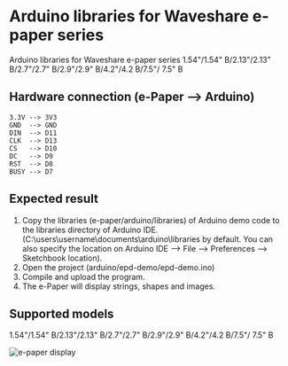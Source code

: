 # Arduino libraries for Waveshare e-paper series
Arduino libraries for Waveshare e-paper series 1.54"/1.54" B/2.13"/2.13" B/2.7"/2.7" B/2.9"/2.9" B/4.2"/4.2 B/7.5"/ 7.5" B
## Hardware connection (e-Paper --> Arduino)
    3.3V --> 3V3
    GND  --> GND
    DIN  --> D11
    CLK  --> D13
    CS   --> D10
    DC   --> D9
    RST  --> D8
    BUSY --> D7
## Expected result
1.  Copy the libraries (e-paper/arduino/libraries) of Arduino demo code to 
    the libraries directory of Arduino IDE.
    (C:\users\username\documents\arduino\libraries by default. You can also 
    specify the location on 
    Arduino IDE --> File --> Preferences --> Sketchbook location).
2.  Open the project (arduino/epd-demo/epd-demo.ino)
3.  Compile and upload the program.
4.  The e-Paper will display strings, shapes and images.
## Supported models
1.54"/1.54" B/2.13"/2.13" B/2.7"/2.7" B/2.9"/2.9" B/4.2"/4.2 B/7.5"/ 7.5" B

![e-paper display](http://www.waveshare.com/img/devkit/general/e-Paper-Modules-CMP.jpg)
